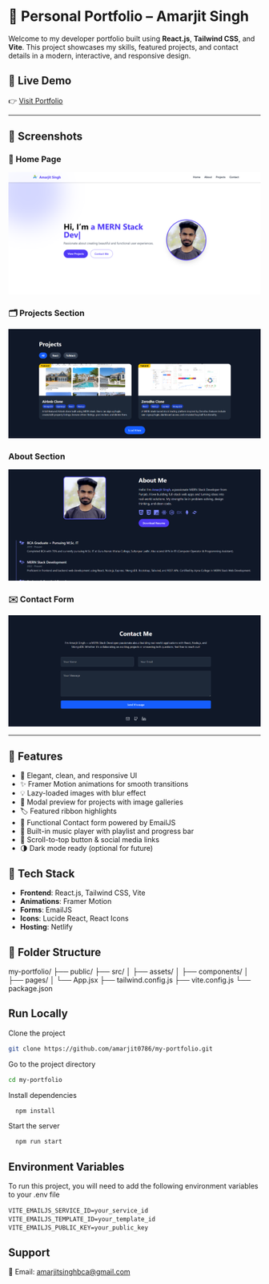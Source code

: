 # 💼 Personal Portfolio – Amarjit Singh

Welcome to my developer portfolio built using **React.js**, **Tailwind CSS**, and **Vite**. This project showcases my skills, featured projects, and contact details in a modern, interactive, and responsive design.

## 🚀 Live Demo

👉 [Visit Portfolio](https://amarjit-portfolio.netlify.app)

---

## 📸 Screenshots

### 🔻 Home Page  
![Home Page](./src/assets/screenshots/homepage.png)

### 🗂️ Projects Section  
![Projects](./src/assets/screenshots/projects.png)

###  About Section  
![Music Player](./src/assets/screenshots/about.png)

### ✉️ Contact Form  
![Contact Form](./src/assets/screenshots/contact.png)

---

## 📸 Features

- 🎨 Elegant, clean, and responsive UI
- ✨ Framer Motion animations for smooth transitions
- 💡 Lazy-loaded images with blur effect
- 🎥 Modal preview for projects with image galleries
- 🏷️ Featured ribbon highlights
- 📧 Functional Contact form powered by EmailJS
- 🎵 Built-in music player with playlist and progress bar
- 📜 Scroll-to-top button & social media links
- 🌗 Dark mode ready (optional for future)

## 🧰 Tech Stack

- **Frontend**: React.js, Tailwind CSS, Vite
- **Animations**: Framer Motion
- **Forms**: EmailJS
- **Icons**: Lucide React, React Icons
- **Hosting**: Netlify

## 📁 Folder Structure

my-portfolio/
├── public/
├── src/
│ ├── assets/
│ ├── components/
│ ├── pages/
│ └── App.jsx
├── tailwind.config.js
├── vite.config.js
└── package.json    



## Run Locally

Clone the project

```bash
git clone https://github.com/amarjit0786/my-portfolio.git
```

Go to the project directory

```bash
cd my-portfolio
```

Install dependencies

```bash
  npm install
```

Start the server

```bash
  npm run start
```


## Environment Variables

To run this project, you will need to add the following environment variables to your .env file

`VITE_EMAILJS_SERVICE_ID=your_service_id`
`VITE_EMAILJS_TEMPLATE_ID=your_template_id`
`VITE_EMAILJS_PUBLIC_KEY=your_public_key`



## Support

📧 Email: amarjitsinghbca@gmail.com

